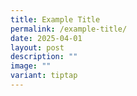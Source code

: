 ```yaml
---
title: Example Title
permalink: /example-title/
date: 2025-04-01
layout: post
description: ""
image: ""
variant: tiptap
---
```

